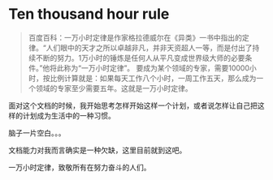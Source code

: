# Ten thousand hour rule

> 百度百科：一万小时定律是作家格拉德威尔在《异类》一书中指出的定律。“人们眼中的天才之所以卓越非凡，并非天资超人一等，而是付出了持续不断的努力。1万小时的锤炼是任何人从平凡变成世界级大师的必要条件。”他将此称为“一万小时定律”。
要成为某个领域的专家，需要10000小时，按比例计算就是：如果每天工作八个小时，一周工作五天，那么成为一个领域的专家至少需要五年。这就是一万小时定律。

面对这个文档的时候，我开始思考怎样开始这样一个计划，或者说怎样让自己把这样的计划成为生活中的一种习惯。

脑子一片空白。。。

文档能力对我而言确实是一种欠缺，这里目前就到这吧。

一万小时定律，致敬所有在努力奋斗的人们。




